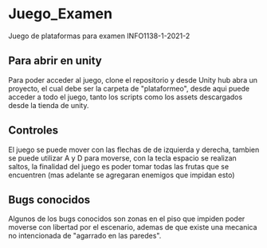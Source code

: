 # Juego_Examen
Juego de plataformas para examen INFO1138-1-2021-2

## Para abrir en unity

Para poder acceder al juego, clone el repositorio y desde Unity hub abra un proyecto, el cual debe ser  la carpeta de "plataformeo", desde aqui puede acceder a todo el juego, tanto los scripts como los assets descargados desde la tienda de unity.

## Controles

El juego se puede mover con las flechas de de izquierda y derecha, tambien se puede utilizar A y D para moverse, con la tecla espacio se realizan saltos, la finalidad del juego es poder tomar todas las frutas que se encuentren (mas adelante se agregaran enemigos que impidan esto)


## Bugs conocidos

Algunos de los bugs conocidos son zonas en el piso que impiden poder moverse con libertad por el escenario, ademas de que existe una mecanica no intencionada de "agarrado en las paredes".
